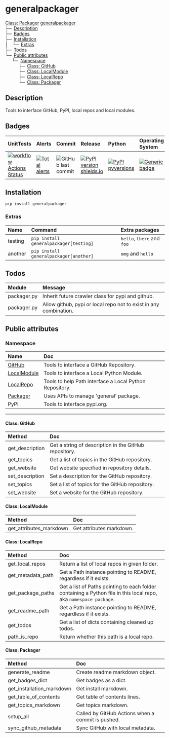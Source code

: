 # generalpackager
[Class: Packager](#-class:-packager)
[generalpackager](#generalpackager)  
├─ [Description](#Description)  
├─ [Badges](#Badges)  
├─ [Installation](#Installation)  
│  └─ [Extras](#Extras)  
├─ [Todos](#Todos)  
└─ [Public attributes](#Public-attributes)  
   └─ [Namespace](#Namespace)  
      ├─ [Class: GitHub](#Class:-GitHub)  
      ├─ [Class: LocalModule](#Class:-LocalModule)  
      ├─ [Class: LocalRepo](#Class:-LocalRepo)  
      └─ [Class: Packager](#-class:-packager)

## Description
Tools to interface GitHub, PyPI, local repos and local modules.

## Badges
| UnitTests                                                                                                                                                               | Alerts                                                                                                                                                                                | Commit                                                                                          | Release                                                                                                                    | Python                                                                                                                          | Operating System                                                                                                              |
|:------------------------------------------------------------------------------------------------------------------------------------------------------------------------|:--------------------------------------------------------------------------------------------------------------------------------------------------------------------------------------|:------------------------------------------------------------------------------------------------|:---------------------------------------------------------------------------------------------------------------------------|:--------------------------------------------------------------------------------------------------------------------------------|:------------------------------------------------------------------------------------------------------------------------------|
| [![workflow Actions Status](https://github.com/ManderaGeneral/generalpackager/workflows/workflow/badge.svg)](https://github.com/ManderaGeneral/generalpackager/actions) | [![Total alerts](https://img.shields.io/lgtm/alerts/g/ManderaGeneral/generalpackager.svg?logo=lgtm&logoWidth=18)](https://lgtm.com/projects/g/ManderaGeneral/generalpackager/alerts/) | ![GitHub last commit](https://img.shields.io/github/last-commit/ManderaGeneral/generalpackager) | [![PyPI version shields.io](https://img.shields.io/pypi/v/generalpackager.svg)](https://pypi.org/project/generalpackager/) | [![PyPI pyversions](https://img.shields.io/pypi/pyversions/generalpackager.svg)](https://pypi.python.org/pypi/generalpackager/) | [![Generic badge](https://img.shields.io/badge/platforms-Windows%20%7C%20Ubuntu%20%7C%20MacOS-blue.svg)](https://shields.io/) |

## Installation
```
pip install generalpackager
```

### Extras
| Name    | Command                                | Extra packages             |
|:--------|:---------------------------------------|:---------------------------|
| testing | `pip install generalpackager[testing]` | `hello`, `there` and `foo` |
| another | `pip install generalpackager[another]` | `omg` and `hello`          |

## Todos
| Module      | Message                                                           |
|:------------|:------------------------------------------------------------------|
| packager.py | Inherit future crawler class for pypi and github.                 |
| packager.py | Allow github, pypi or local repo not to exist in any combination. |

## Public attributes

### Namespace
| Name                               | Doc                                                     |
|:-----------------------------------|:--------------------------------------------------------|
| [GitHub](#Class:-GitHub)           | Tools to interface a GitHub Repository.                 |
| [LocalModule](#Class:-LocalModule) | Tools to interface a Local Python Module.               |
| [LocalRepo](#Class:-LocalRepo)     | Tools to help Path interface a Local Python Repository. |
| [Packager](#Class:-Packager)       | Uses APIs to manage 'general' package.                  |
| PyPI                               | Tools to interface pypi.org.                            |
<hr>

#### Class: GitHub
| Method          | Doc                                                   |
|:----------------|:------------------------------------------------------|
| get_description | Get a string of description in the GitHub repository. |
| get_topics      | Get a list of topics in the GitHub repository.        |
| get_website     | Get website specified in repository details.          |
| set_description | Set a description for the GitHub repository.          |
| set_topics      | Set a list of topics for the GitHub repository.       |
| set_website     | Set a website for the GitHub repository.              |

#### Class: LocalModule
| Method                  | Doc                      |
|:------------------------|:-------------------------|
| get_attributes_markdown | Get attributes markdown. |

#### Class: LocalRepo
| Method            | Doc                                                                                                               |
|:------------------|:------------------------------------------------------------------------------------------------------------------|
| get_local_repos   | Return a list of local repos in given folder.                                                                     |
| get_metadata_path | Get a Path instance pointing to README, regardless if it exists.                                                  |
| get_package_paths | Get a list of Paths pointing to each folder containing a Python file in this local repo, aka `namespace package`. |
| get_readme_path   | Get a Path instance pointing to README, regardless if it exists.                                                  |
| get_todos         | Get a list of dicts containing cleaned up todos.                                                                  |
| path_is_repo      | Return whether this path is a local repo.                                                                         |

#### Class: Packager
| Method                    | Doc                                               |
|:--------------------------|:--------------------------------------------------|
| generate_readme           | Create readme markdown object.                    |
| get_badges_dict           | Get badges as a dict.                             |
| get_installation_markdown | Get install markdown.                             |
| get_table_of_contents     | Get table of contents lines.                      |
| get_topics_markdown       | Get topics markdown.                              |
| setup_all                 | Called by GitHub Actions when a commit is pushed. |
| sync_github_metadata      | Sync GitHub with local metadata.                  |
